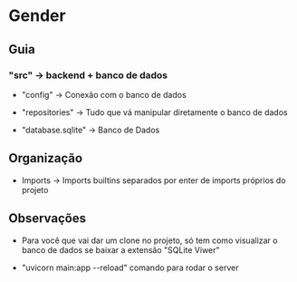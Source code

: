 # Gender

## Guia

### "src" -> backend + banco de dados

-   "config" -> Conexão com o banco de dados

-   "repositories" -> Tudo que vá manipular diretamente o banco de dados

-   "database.sqlite" -> Banco de Dados

## Organização

-   Imports -> Imports builtins separados por enter de imports próprios do projeto

## Observações

-   Para você que vai dar um clone no projeto, só tem como visualizar o banco de dados se baixar a extensão "SQLite Viwer"

- "uvicorn main:app --reload" comando para rodar o server